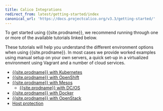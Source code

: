 ```yaml
---
title: Calico Integrations
redirect_from: latest/getting-started/index
canonical_url: 'https://docs.projectcalico.org/v3.3/getting-started/'
---
```


To get started using {{site.prodname}}, we recommend running through one or more of the
available tutorials linked below.

These tutorials will help you understand the different environment options when
using {{site.prodname}}.  In most cases we provide worked examples using manual setup on
your own servers, a quick set-up in a virtualized environment using Vagrant and
a number of cloud services.

- [{{site.prodname}} with Kubernetes](kubernetes)
- [{{site.prodname}} with OpenShift](openshift/installation)
- [{{site.prodname}} with Mesos](mesos)
  - [{{site.prodname}} with DC/OS](mesos/installation/dc-os)
- [{{site.prodname}} with Docker](docker)
- [{{site.prodname}} with OpenStack](openstack)
- [Host protection](bare-metal/bare-metal)
